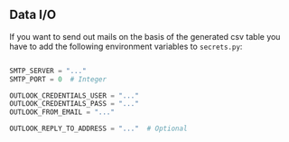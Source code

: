 ## Data I/O

If you want to send out mails on the basis of 
the generated csv table you have to add the following
environment variables to `secrets.py`:

```python

SMTP_SERVER = "..."
SMTP_PORT = 0  # Integer

OUTLOOK_CREDENTIALS_USER = "..."
OUTLOOK_CREDENTIALS_PASS = "..."
OUTLOOK_FROM_EMAIL = "..."

OUTLOOK_REPLY_TO_ADDRESS = "..."  # Optional

```